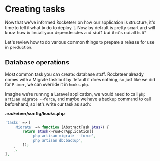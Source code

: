 # Creating tasks

Now that we've informed Rocketeer on how our application is structure, it's time to tell it what to do to deploy it. Now, by default is pretty smart and will know how to install your dependencies and stuff, but that's not all is it?

Let's review how to do various common things to prepare a release for use in production.

## Database operations

Most common task you can create: database stuff. Rocketeer already comes with a Migrate task but by default it does nothing, so just like we did for `Primer`, we can override it in `hooks.php`.

Imagine we're running a Laravel application, we would need to call `php artisan migrate --force`, and maybe we have a backup command to call beforehand, so let's write our task as such:

**.rocketeer/config/hooks.php**

```php
'tasks' => [
    'Migrate' => function (AbstractTask $task) {
        return $task->runForApplication([
            'php artisan migrate --force',
            'php artisan db:backup',
        ]);
    },
],
```
